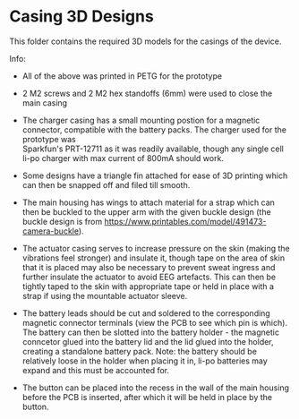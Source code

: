 # Casing 3D Designs

This folder contains the required 3D models for the casings of the device.

Info:
- All of the above was printed in PETG for the prototype

- 2 M2 screws and 2 M2 hex standoffs (6mm) were used to close the main casing

- The charger casing has a small mounting postion for a magnetic connector, compatible with the battery packs. The charger used for the prototype was 	
Sparkfun's PRT-12711 as it was readily available, though any single cell li-po charger with max current of 800mA should work.

- Some designs have a triangle fin attached for ease of 3D printing which can then be snapped off and filed till smooth.
  
- The main housing has wings to attach material for a strap which can then be buckled to the upper arm with the given buckle design (the buckle design is from https://www.printables.com/model/491473-camera-buckle).

- The actuator casing serves to increase pressure on the skin (making the vibrations feel stronger) and insulate it, though tape on the area of skin that it is placed may also be necessary to prevent sweat ingress and further insulate the actuator to avoid EEG artefacts. This can then be tightly taped to the skin with appropriate tape or held in place with a strap if using the mountable actuator sleeve.
  
- The battery leads should be cut and soldered to the corresponding magnetic connector terminals (view the PCB to see which pin is which). The battery can then be slotted into the battery holder - the magnetic conncetor glued into the battery lid and the lid glued into the holder, creating a standalone battery pack. Note: the battery should be relatively loose in the holder when placing it in, li-po batteries may expand and this must be accounted for.

- The button can be placed into the recess in the wall of the main housing before the PCB is inserted, after which it will be held in place by the button.


